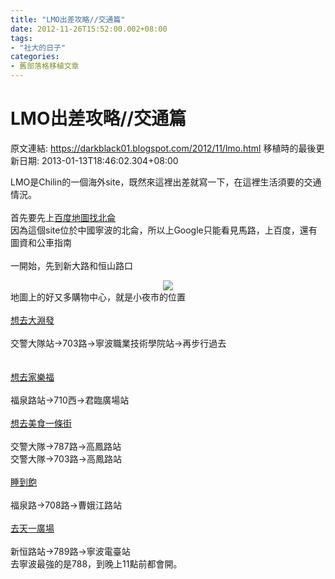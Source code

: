 ```yaml
---
title: "LMO出差攻略//交通篇"
date: 2012-11-26T15:52:00.002+08:00
tags: 
- "社大的日子"
categories:
- 舊部落格移植文章
---
```


# LMO出差攻略//交通篇

原文連結: https://darkblack01.blogspot.com/2012/11/lmo.html
移植時的最後更新日期: 2013-01-13T18:46:02.304+08:00

LMO是Chilin的一個海外site，既然來這裡出差就寫一下，在這裡生活須要的交通情況。<br /><br />首先要先上<a href="http://j.map.baidu.com/Wj78g" target="_blank">百度地圖找北侖</a><br />因為這個site位於中國寧波的北侖，所以上Google只能看見馬路，上百度，還有圖資和公車指南<br /><br />一開始，先到新大路和恒山路口<br /><div class="separator" style="clear: both; text-align: center;"><a href="http://2.bp.blogspot.com/-2bgfOhHONFs/ULLnwVs6zkI/AAAAAAAAEZ0/hkDADD7UPgA/s1600/%E5%95%83%E5%83%85%E8%8F%AF%E8%8A%9E+(1).png" imageanchor="1" style="margin-left: 1em; margin-right: 1em;"><img border="0" src="http://2.bp.blogspot.com/-2bgfOhHONFs/ULLnwVs6zkI/AAAAAAAAEZ0/hkDADD7UPgA/s1600/%E5%95%83%E5%83%85%E8%8F%AF%E8%8A%9E+(1).png" /></a></div>地圖上的好又多購物中心，就是小夜市的位置<br /><br /><a href="http://j.map.baidu.com/ITN8g" target="_blank">想去大淵發</a><br /><br /><div class="MsoNormal">交警大隊站→703路→寧波職業技術學院站→再步行過去</div><br /><br /><a href="http://j.map.baidu.com/G0N8g" target="_blank">想去家樂福</a><br /><br /><div class="MsoNormal">福泉路站→710西→君臨廣場站</div><br /><a href="http://j.map.baidu.com/piO8g" target="_blank">想去美食一條街</a><br /><br /><div class="MsoNormal">交警大隊→787路→高鳳路站<br />交警大隊→703路→高鳳路站</div><br /><a href="http://j.map.baidu.com/2yO8g" target="_blank">睡到飽</a><br /><br /><div class="MsoNormal">福泉路→708路→曹娥江路站</div><br /><a href="http://map.baidu.com/?newmap=1&amp;l=18&amp;tn=B_NORMAL_MAP&amp;hb=B_SATELLITE_STREET&amp;c=13563339,3470913&amp;cc=&amp;i=0,1,1&amp;s=bt%26c%3D180%26sn%3D1%24%24fa0ceda43a12850117764312%24%2413563122.000000%2C3471066.000000%24%24%E5%BE%A1%E8%8B%91%E5%85%AC%E5%AF%93%E9%85%92%E5%BA%97%24%24%24%24%24%24%26en%3D1%24%24b291861e4009014dfb42b26e%24%2413532079.96%2C3466369.7%24%24%E5%A4%A9%E4%B8%80%E5%95%86%E5%8A%A1%E4%B8%AD%E5%BF%83%24%24%24%24%24%24%26sq%3D%E5%BE%A1%E8%8B%91%E5%85%AC%E5%AF%93%E9%85%92%E5%BA%97%26eq%3D%E5%A4%A9%E4%B8%80%E5%95%86%E5%8A%A1%E4%B8%AD%E5%BF%83%26rn%3D5%26reqtp%3D1%26sy%3D0&amp;sc=0&amp;tfc=1" target="_blank">去天一廣場</a><br /><br /><div class="MsoNormal">新恒路站→789路→寧波電臺站<br />去寧波最強的是788，到晚上11點前都會開。</div>
